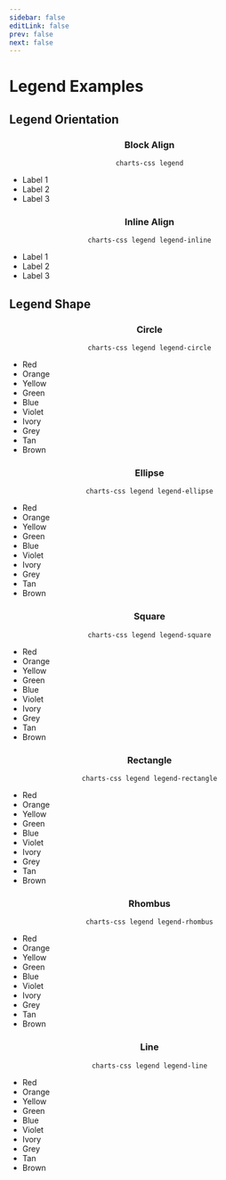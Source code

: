 ```yaml
---
sidebar: false
editLink: false
prev: false
next: false
---
```


# Legend Examples

## Legend Orientation

<v-row>

<v-col>

<h3 style="text-align: center"> <strong>Block Align</strong> </h3>
<p style="text-align: center"> <code>charts-css legend</code> </p>

<code-example>
<ul class="charts-css legend">
    <li> Label 1 </li>
    <li> Label 2 </li>
    <li> Label 3 </li>
</ul>
</code-example>

</v-col>

<v-col>

<h3 style="text-align: center"> <strong>Inline Align</strong> </h3>
<p style="text-align: center"> <code>charts-css legend legend-inline</code> </p>

<code-example>
<ul class="charts-css legend legend-inline">
    <li> Label 1 </li>
    <li> Label 2 </li>
    <li> Label 3 </li>
</ul>
</code-example>

</v-col>

</v-row>

## Legend Shape

<v-row>

<v-col>

<h3 style="text-align: center"> <strong>Circle</strong> </h3>
<p style="text-align: center"> <code>charts-css legend legend-circle</code> </p>

<code-example>
<ul class="charts-css legend legend-circle">
    <li>Red</li>
    <li>Orange</li>
    <li>Yellow</li>
    <li>Green</li>
    <li>Blue</li>
    <li>Violet</li>
    <li>Ivory</li>
    <li>Grey</li>
    <li>Tan</li>
    <li>Brown</li>
</ul>
</code-example>

</v-col>

<v-col>

<h3 style="text-align: center"> <strong>Ellipse</strong> </h3>
<p style="text-align: center"> <code>charts-css legend legend-ellipse</code> </p>

<code-example>
<ul class="charts-css legend legend-ellipse">
    <li>Red</li>
    <li>Orange</li>
    <li>Yellow</li>
    <li>Green</li>
    <li>Blue</li>
    <li>Violet</li>
    <li>Ivory</li>
    <li>Grey</li>
    <li>Tan</li>
    <li>Brown</li>
</ul>
</code-example>

</v-col>

</v-row>



<v-row>

<v-col>

<h3 style="text-align: center"> <strong>Square</strong> </h3>
<p style="text-align: center"> <code>charts-css legend legend-square</code> </p>

<code-example>
<ul class="charts-css legend legend-square">
    <li>Red</li>
    <li>Orange</li>
    <li>Yellow</li>
    <li>Green</li>
    <li>Blue</li>
    <li>Violet</li>
    <li>Ivory</li>
    <li>Grey</li>
    <li>Tan</li>
    <li>Brown</li>
</ul>
</code-example>

</v-col>

<v-col>

<h3 style="text-align: center"> <strong>Rectangle</strong> </h3>
<p style="text-align: center"> <code>charts-css legend legend-rectangle</code> </p>

<code-example>
<ul class="charts-css legend legend-rectangle">
    <li>Red</li>
    <li>Orange</li>
    <li>Yellow</li>
    <li>Green</li>
    <li>Blue</li>
    <li>Violet</li>
    <li>Ivory</li>
    <li>Grey</li>
    <li>Tan</li>
    <li>Brown</li>
</ul>
</code-example>

</v-col>

</v-row>



<v-row>

<v-col>

<h3 style="text-align: center"> <strong>Rhombus</strong> </h3>
<p style="text-align: center"> <code>charts-css legend legend-rhombus</code> </p>

<code-example>
<ul class="charts-css legend legend-rhombus">
    <li>Red</li>
    <li>Orange</li>
    <li>Yellow</li>
    <li>Green</li>
    <li>Blue</li>
    <li>Violet</li>
    <li>Ivory</li>
    <li>Grey</li>
    <li>Tan</li>
    <li>Brown</li>
</ul>
</code-example>

</v-col>

<v-col>

<h3 style="text-align: center"> <strong>Line</strong> </h3>
<p style="text-align: center"> <code>charts-css legend legend-line</code> </p>

<code-example>
<ul class="charts-css legend legend-line">
    <li>Red</li>
    <li>Orange</li>
    <li>Yellow</li>
    <li>Green</li>
    <li>Blue</li>
    <li>Violet</li>
    <li>Ivory</li>
    <li>Grey</li>
    <li>Tan</li>
    <li>Brown</li>
</ul>
</code-example>

</v-col>

</v-row>
